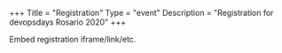 +++
Title = "Registration"
Type = "event"
Description = "Registration for devopsdays Rosario 2020"
+++

<div style="width:100%; text-align:left;">

Embed registration iframe/link/etc.
</div></div>
</div>
